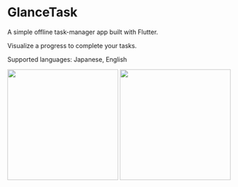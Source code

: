# GlanceTask
A simple offline task-manager app built with Flutter.

Visualize a progress to complete your tasks.

Supported languages: Japanese, English

<p float="left">
  <img src="https://github.com/user-attachments/assets/75093129-89e7-46b6-9b25-0c54fa6c5d11" width="250" />
  <img src="https://github.com/user-attachments/assets/2e4b7ee1-9796-4ef5-8736-1e75602dc00d" width="250" />
</p>
